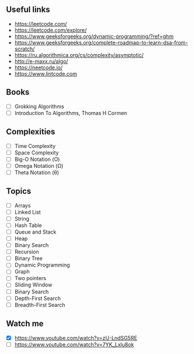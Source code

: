 ## Useful links

- https://leetcode.com/
- https://leetcode.com/explore/
- https://www.geeksforgeeks.org/dynamic-programming/?ref=ghm
- https://www.geeksforgeeks.org/complete-roadmap-to-learn-dsa-from-scratch/
- https://ru.algorithmica.org/cs/complexity/asymptotic/
- http://e-maxx.ru/algo/
- https://neetcode.io/
- https://www.lintcode.com

## Books

- [ ] Grokking Algorithms
- [ ] Introduction To Algorithms, Thomas H Cormen

## Complexities

- [ ] Time Complexity
- [ ] Space Complexity
- [ ] Big-O Notation (Ο)
- [ ] Omega Notation (Ω)
- [ ] Theta Notation (θ)

## Topics

- [ ] Arrays
- [ ] Linked List
- [ ] String
- [ ] Hash Table
- [ ] Queue and Stack
- [ ] Heap
- [ ] Binary Search
- [ ] Recursion
- [ ] Binary Tree
- [ ] Dynamic Programming
- [ ] Graph
- [ ] Two pointers
- [ ] Sliding Window
- [ ] Binary Search
- [ ] Depth-First Search
- [ ] Breadth-First Search

## Watch me

- [x] https://www.youtube.com/watch?v=zU-LndSG5RE
- [ ] https://www.youtube.com/watch?v=7YK_Lxlu8ok
